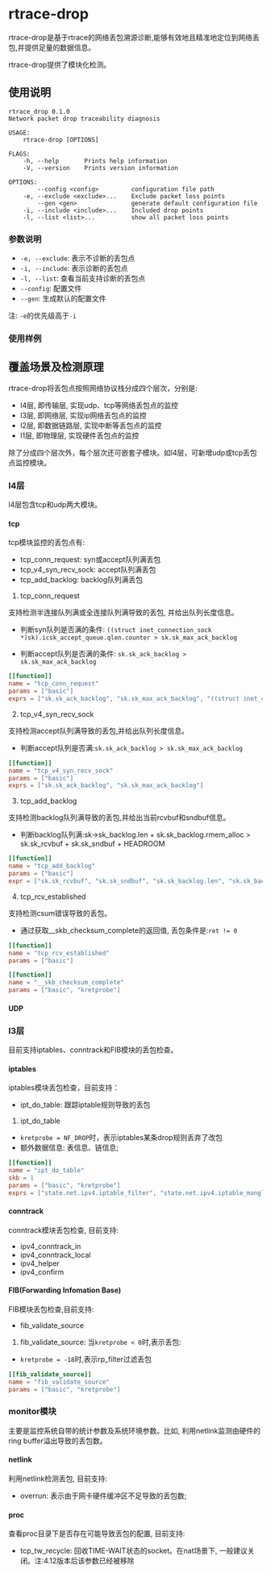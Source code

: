 # rtrace-drop

rtrace-drop是基于rtrace的网络丢包溯源诊断,能够有效地且精准地定位到网络丢包,并提供足量的数据信息。

rtrace-drop提供了模块化检测。


## 使用说明

```shell
rtrace_drop 0.1.0
Network packet drop traceability diagnosis

USAGE:
    rtrace-drop [OPTIONS]

FLAGS:
    -h, --help       Prints help information
    -V, --version    Prints version information

OPTIONS:
        --config <config>         configuration file path
    -e, --exclude <exclude>...    Exclude packet loss points
        --gen <gen>               generate default configuration file
    -i, --include <include>...    Included drop points
    -l, --list <list>...          show all packet loss points
```

### 参数说明

* `-e, --exclude`: 表示不诊断的丢包点
* `-i, --include`: 表示诊断的丢包点
* `-l, --list`: 查看当前支持诊断的丢包点
* `--config`: 配置文件
* `--gen`: 生成默认的配置文件

注: `-e`的优先级高于`-i`

### 使用样例



## 覆盖场景及检测原理

rtrace-drop将丢包点按照网络协议栈分成四个层次，分别是:
* l4层, 即传输层, 实现udp、tcp等网络丢包点的监控
* l3层, 即网络层, 实现ip网络丢包点的监控
* l2层, 即数据链路层, 实现中断等丢包点的监控
* l1层, 即物理层, 实现硬件丢包点的监控

除了分成四个层次外，每个层次还可嵌套子模块。如l4层，可新增udp或tcp丢包点监控模块。

### l4层

l4层包含tcp和udp两大模块。

#### tcp

tcp模块监控的丢包点有:

* tcp_conn_request: syn或accept队列满丢包
* tcp_v4_syn_recv_sock: accept队列满丢包
* tcp_add_backlog: backlog队列满丢包

1. tcp_conn_request

支持检测半连接队列满或全连接队列满导致的丢包, 并给出队列长度信息。

* 判断syn队列是否满的条件: `((struct inet_connection_sock *)sk).icsk_accept_queue.qlen.counter > sk.sk_max_ack_backlog`

* 判断accept队列是否满的条件: `sk.sk_ack_backlog > sk.sk_max_ack_backlog`

```toml
[[function]]
name = "tcp_conn_request"
params = ["basic"]
exprs = ["sk.sk_ack_backlog", "sk.sk_max_ack_backlog", "((struct inet_connection_sock *)sk).icsk_accept_queue.qlen.counter"]
```

2. tcp_v4_syn_recv_sock

支持检测accept队列满导致的丢包,并给出队列长度信息。

* 判断accept队列是否满:`sk.sk_ack_backlog > sk.sk_max_ack_backlog`

```toml
[[function]]
name = "tcp_v4_syn_recv_sock"
params = ["basic"]
exprs = ["sk.sk_ack_backlog", "sk.sk_max_ack_backlog"]
```

3. tcp_add_backlog

支持检测backlog队列满导致的丢包,并给出当前rcvbuf和sndbuf信息。

* 判断backlog队列满:sk->sk_backlog.len + sk.sk_backlog.rmem_alloc > sk.sk_rcvbuf + sk.sk_sndbuf + HEADROOM

```toml
[[function]]
name = "tcp_add_backlog"
params = ["basic"]
expr = ["sk.sk_rcvbuf", "sk.sk_sndbuf", "sk.sk_backlog.len", "sk.sk_backlog.rmem_alloc"]
```

4. tcp_rcv_established

支持检测csum错误导致的丢包。

* 通过获取__skb_checksum_complete的返回值, 丢包条件是:`ret != 0`

```toml
[[function]]
name = "tcp_rcv_established"
params = ["basic"]

[[function]]
name = "__skb_checksum_complete"
params = ["basic", "kretprobe"]
```

#### UDP



### l3层


目前支持iptables、conntrack和FIB模块的丢包检查。

#### iptables

iptables模块丢包检查，目前支持：

* ipt_do_table: 跟踪iptable规则导致的丢包


1. ipt_do_table

* `kretprobe = NF_DROP`时，表示iptables某条drop规则丢弃了改包
* 额外数据信息: 表信息、链信息;

```toml
[[function]]
name = "ipt_do_table"
skb = 1
params = ["basic", "kretprobe"]
exprs = ["state.net.ipv4.iptable_filter", "state.net.ipv4.iptable_mangle", "state.net.ipv4.iptable_raw", "state.net.ipv4.arptable_filter", "state.net.ipv4.iptable_security", "state.net.ipv4.nat_table", "table", "state.hook"]
```

#### conntrack

conntrack模块丢包检查, 目前支持:

* ipv4_conntrack_in
* ipv4_conntrack_local
* ipv4_helper
* ipv4_confirm

#### FIB(Forwarding Infomation Base)

FIB模块丢包检查,目前支持:

* fib_validate_source

1. fib_validate_source: 当`kretprobe < 0`时,表示丢包:

* `kretprobe = -18`时,表示rp_filter过滤丢包
    

```toml
[[fib_validate_source]]
name = "fib_validate_source"
params = ["basic", "kretprobe"]
```

### monitor模块

主要是监控系统自带的统计参数及系统环境参数。比如, 利用netlink监测由硬件的ring buffer溢出导致的丢包数。

#### netlink

利用netlink检测丢包, 目前支持:

* overrun: 表示由于网卡硬件缓冲区不足导致的丢包数;

#### proc

查看proc目录下是否存在可能导致丢包的配置, 目前支持:

* tcp_tw_recycle: 回收TIME-WAIT状态的socket。在nat场景下, 一般建议关闭。注:4.12版本后该参数已经被移除

<!-- https://tencentcloudcontainerteam.github.io/tke-handbook/damn/lost-packets-once-enable-tcp-tw-recycle.html -->




